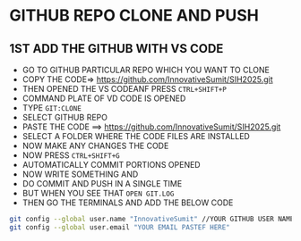 # GITHUB REPO CLONE AND PUSH
## 1ST ADD THE GITHUB WITH VS CODE
- GO TO GITHUB PARTICULAR REPO WHICH YOU WANT TO CLONE
- COPY THE CODE=> https://github.com/InnovativeSumit/SIH2025.git
- THEN OPENED THE VS CODEANF PRESS `CTRL+SHIFT+P` 
- COMMAND PLATE OF VD CODE IS OPENED
- TYPE `GIT:CLONE`
- SELECT GITHUB REPO
- PASTE THE CODE ==> https://github.com/InnovativeSumit/SIH2025.git
- SELECT A FOLDER WHERE THE CODE FILES ARE INSTALLED
- NOW MAKE ANY CHANGES THE CODE
- NOW PRESS `CTRL+SHIFT+G`
- AUTOMATICALLY COMMIT PORTIONS OPENED
- NOW WRITE SOMETHING AND
- DO COMMIT AND PUSH IN A SINGLE TIME
- BUT WHEN YOU SEE THAT  `OPEN GIT.LOG`
- THEN GO THE TERMINALS AND ADD THE BELOW CODE
```bash
git config --global user.name "InnovativeSumit" //YOUR GITHUB USER NAME
git config --global user.email "YOUR EMAIL PASTEF HERE"



